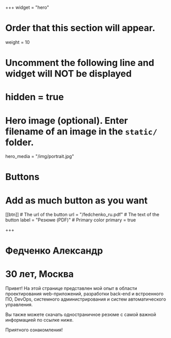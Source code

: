 +++
widget = "hero"
# Order that this section will appear.
weight = 10

# Uncomment the following line and widget will NOT be displayed
# hidden = true

# Hero image (optional). Enter filename of an image in the `static/` folder.
hero_media = "/img/portrait.jpg"

# Buttons
# Add as much button as you want
[[btn]]
	# The url of the button
  url = "/fedchenko_ru.pdf"
	# The text of the button
  label = "Резюме (PDF)"
	# Primary color
	primary = true

+++

# **Федченко Александр**
# 30 лет, Москва

Привет! На этой странице представлен мой опыт в области проектирования web-приложений, разработки back-end и встроенного ПО, DevOps, системного администрирования и систем автоматического управления.

Вы также можете скачать одностраничное резюме с самой важной информацией по ссылке ниже.

Приятного ознакомления!
